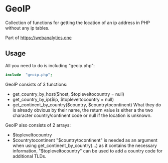 # GeoIP
Collection of functions for getting the location of an ip address in PHP without any ip tables.

Part of https://webanalytics.one

## Usage
All you need to do is including "geoip.php":
```php
include  "geoip.php";
```
GeoIP consists of 3 functions:
* get_country_by_host($host, $topleveltocountry = null)
* get_country_by_ip($ip, $topleveltocountry = null)
* get_continent_by_country($country, $countrytocontinent)
What they do is already obvious by their name, the return value is either a the two character country/continent code or null if the location is unknown.

GeoIP also consists of 2 arrays:
* $topleveltocountry
* $countrytocontinent
"$countrytocontinent" is needed as an argument when using get_continent_by_country(...) as it contains the necessary information, "$topleveltocountry" can be used to add a country code for additional TLDs.